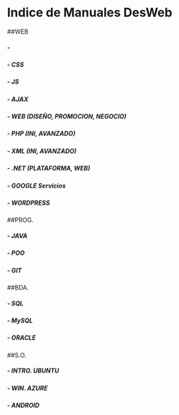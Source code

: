 # Indice de Manuales DesWeb

##WEB

##### - 
##### - CSS
##### - JS
##### - AJAX
##### - WEB (DISEÑO, PROMOCION, NEGOCIO)
##### - PHP (INI, AVANZADO)
##### - XML (INI, AVANZADO)
##### - .NET (PLATAFORMA, WEB)
##### - GOOGLE Servicios
##### - WORDPRESS

##PROG.
##### - JAVA
##### - POO
##### - GIT

##BDA.

##### - SQL
##### - MySQL
##### - ORACLE

##S.O.
##### - INTRO. UBUNTU
##### - WIN. AZURE
##### - ANDROID


